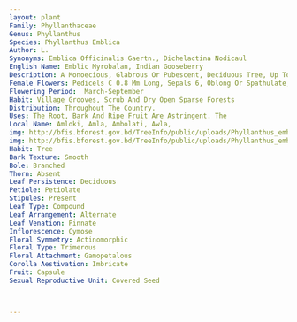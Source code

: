 ```yaml
---
layout: plant
Family: Phyllanthaceae
Genus: Phyllanthus
Species: Phyllanthus Emblica
Author: L.
Synonyms: Emblica Officinalis Gaertn., Dichelactina Nodicaul
English Name: Emblic Myrobalan, Indian Gooseberry
Description: A Monoecious, Glabrous Or Pubescent, Deciduous Tree, Up To 20 M Tall, Bark Grey, Smooth, Branches Tawny-pubescent. Leaves Stipulate, Stipules Triangular, 0.8-1.6 Mm Long, Attenuate To Acuminate, Ciliolate, Brown, Petiolate, Petioles 0.3-0.7 Mm Long, Distichous, Leaf Blade Oblong Or Linear-oblong, 8-20 Ã— 2-6 Mm, Obtuse, Shallowly Cordate And Slightly Oblique At The Base, Margin Thickened And Inrolled, Firmly Chartaceous, Lateral Veins 4-9 Pairs, Sometimes Indistinct, Light Green Above, Somewhat Greyish Beneath. Flowers In Axillary Cymes, All Male Flowers Or Many Male Flowers And A Single Female Flower Per Cyme. Male Flowers Pedicellate, Pedicels 1-3 Mm Long, Slender, Sepals 6, Membranous, 1.2-2.5 Ã— 0.5-1.0 Mm, Oblong-obovate Or Spathulate, Subequal, Obtuse Or Rounded, Entire, Yellowis-green, With A Pale Hyaline Margin, Stamens 3, Filaments Coherent Into A Central Column, 0.3-0.7 Mm Long, Anthers Erect, Oblong, 0.5-0.9 Mm Long, Longitudinally Dehiscent, Disk Glands 6, Smooth, 0.3-0.5 Mm In Diameter.
Female Flowers: Pedicels C 0.8 Mm Long, Sepals 6, Oblong Or Spathulate, 1.5-2.5 Ã— 0.7-1.3 Mm, Obtuse Or Rounded, Entire, Disc C 1 Mm In Diameter, Ovary Ovoid, Smooth, 3-celled, Styles 3, Stout, Fleshy, 1.5-4.0 Mm Long, Connate At The Base, Apex Deeply Bifid. Fruits Subglobose, C 2.5 Cm In Diameter, Smooth, Succulent, Greenish Or Yellowish-white. Seeds Trigonous Or Plano-convex, 3-6 Ã— 2-3 Mm, Smooth, Chestnut-brown.
Flowering Period:  March-September
Habit: Village Grooves, Scrub And Dry Open Sparse Forests
Distribution: Throughout The Country.
Uses: The Root, Bark And Ripe Fruit Are Astringent. The 
Local Name: Amloki, Amla, Ambolati, Awla, 
img: http://bfis.bforest.gov.bd/TreeInfo/public/uploads/Phyllanthus_emblica.jpg
img: http://bfis.bforest.gov.bd/TreeInfo/public/uploads/Phyllanthus_emblica1.jpg
Habit: Tree
Bark Texture: Smooth
Bole: Branched
Thorn: Absent
Leaf Persistence: Deciduous
Petiole: Petiolate
Stipules: Present
Leaf Type: Compound
Leaf Arrangement: Alternate
Leaf Venation: Pinnate
Inflorescence: Cymose
Floral Symmetry: Actinomorphic
Floral Type: Trimerous
Floral Attachment: Gamopetalous
Corolla Aestivation: Imbricate
Fruit: Capsule
Sexual Reproductive Unit: Covered Seed



---
```


